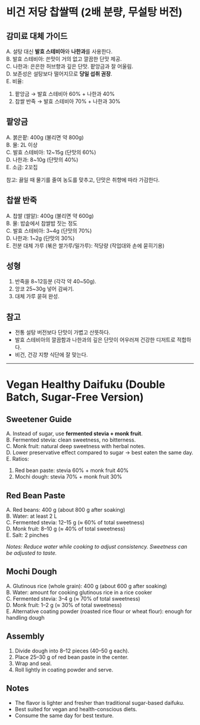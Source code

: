 # 비건 저당 찹쌀떡 (2배 분량, 무설탕 버전)

## 감미료 대체 가이드
A. 설탕 대신 **발효 스테비아**와 **나한과**를 사용한다.  
B. 발효 스테비아: 쓴맛이 거의 없고 깔끔한 단맛 제공.  
C. 나한과: 은은한 허브향과 깊은 단맛. 팥앙금과 잘 어울림.  
D. 보존성은 설탕보다 떨어지므로 **당일 섭취 권장**.  
E. 비율:  
   1) 팥앙금 → 발효 스테비아 60% + 나한과 40%  
   2) 찹쌀 반죽 → 발효 스테비아 70% + 나한과 30%  

## 팥앙금
A. 붉은팥: 400g (불리면 약 800g)  
B. 물: 2L 이상  
C. 발효 스테비아: 12~15g (단맛의 60%)  
D. 나한과: 8~10g (단맛의 40%)  
E. 소금: 2꼬집  

참고: 끓일 때 물기를 줄여 농도를 맞추고, 단맛은 취향에 따라 가감한다.  

## 찹쌀 반죽
A. 찹쌀 (쌀알): 400g (불리면 약 600g)  
B. 물: 밥솥에서 찹쌀밥 짓는 정도  
C. 발효 스테비아: 3~4g (단맛의 70%)  
D. 나한과: 1~2g (단맛의 30%)  
E. 전분 대체 가루 (볶은 쌀가루/밀가루): 적당량 (작업대와 손에 묻히기용)  

## 성형
1) 반죽을 8~12등분 (각각 약 40~50g).  
2) 앙코 25~30g 넣어 감싸기.  
3) 대체 가루 묻혀 완성.  

## 참고
- 전통 설탕 버전보다 단맛이 가볍고 산뜻하다.  
- 발효 스테비아의 깔끔함과 나한과의 깊은 단맛이 어우러져 건강한 디저트로 적합하다.  
- 비건, 건강 지향 식단에 잘 맞는다.  

---

# Vegan Healthy Daifuku (Double Batch, Sugar-Free Version)

## Sweetener Guide
A. Instead of sugar, use **fermented stevia + monk fruit**.  
B. Fermented stevia: clean sweetness, no bitterness.  
C. Monk fruit: natural deep sweetness with herbal notes.  
D. Lower preservative effect compared to sugar → best eaten the same day.  
E. Ratios:
   1) Red bean paste: stevia 60% + monk fruit 40%  
   2) Mochi dough: stevia 70% + monk fruit 30%  

## Red Bean Paste
A. Red beans: 400 g (about 800 g after soaking)  
B. Water: at least 2 L  
C. Fermented stevia: 12–15 g (≈ 60% of total sweetness)  
D. Monk fruit: 8–10 g (≈ 40% of total sweetness)  
E. Salt: 2 pinches  

*Notes: Reduce water while cooking to adjust consistency. Sweetness can be adjusted to taste.*

## Mochi Dough
A. Glutinous rice (whole grain): 400 g (about 600 g after soaking)  
B. Water: amount for cooking glutinous rice in a rice cooker  
C. Fermented stevia: 3–4 g (≈ 70% of total sweetness)  
D. Monk fruit: 1–2 g (≈ 30% of total sweetness)  
E. Alternative coating powder (roasted rice flour or wheat flour): enough for handling dough  

## Assembly
1) Divide dough into 8–12 pieces (40–50 g each).  
2) Place 25–30 g of red bean paste in the center.  
3) Wrap and seal.  
4) Roll lightly in coating powder and serve.  

## Notes
- The flavor is lighter and fresher than traditional sugar-based daifuku.  
- Best suited for vegan and health-conscious diets.  
- Consume the same day for best texture.  
